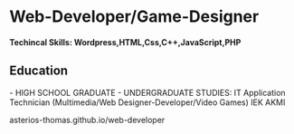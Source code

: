 # Web-Developer/Game-Designer
<h4>Techincal Skills: Wordpress,HTML,Css,C++,JavaScript,PHP</h4> 
<h2>Education</h2>
- HIGH SCHOOL GRADUATE
- UNDERGRADUATE STUDIES: IT Application Technician (Multimedia/Web Designer-Developer/Video Games) IEK AKMI
  
asterios-thomas.github.io/web-developer
